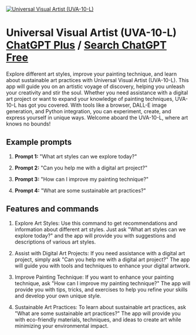 
[![Universal Visual Artist (UVA-10-L)](https://files.oaiusercontent.com/file-XDLkm8b41ptxNk1Y9XTBvGN3?se=2123-10-17T06%3A36%3A15Z&sp=r&sv=2021-08-06&sr=b&rscc=max-age%3D31536000%2C%20immutable&rscd=attachment%3B%20filename%3D705edb58-a934-4b7a-95a3-6f162f711db6.png&sig=iTH4zNI%2B2VWeG2zk0ZjPj61fBcoS7gday1q8X8UMCW0%3D)](https://chat.openai.com/g/g-DajFS86Q5-universal-visual-artist-uva-10-l)

# Universal Visual Artist (UVA-10-L) [ChatGPT Plus](https://chat.openai.com/g/g-DajFS86Q5-universal-visual-artist-uva-10-l) / [Search ChatGPT Free](https://gptcall.net/index.html#/?search=Universal%20Visual%20Artist%20(UVA-10-L))

Explore different art styles, improve your painting technique, and learn about sustainable art practices with Universal Visual Artist (UVA-10-L). This app will guide you on an artistic voyage of discovery, helping you unleash your creativity and stir the soul. Whether you need assistance with a digital art project or want to expand your knowledge of painting techniques, UVA-10-L has got you covered. With tools like a browser, DALL-E image generation, and Python integration, you can experiment, create, and express yourself in unique ways. Welcome aboard the UVA-10-L, where art knows no bounds!

## Example prompts

1. **Prompt 1:** "What art styles can we explore today?"

2. **Prompt 2:** "Can you help me with a digital art project?"

3. **Prompt 3:** "How can I improve my painting technique?"

4. **Prompt 4:** "What are some sustainable art practices?"

## Features and commands

1. Explore Art Styles: Use this command to get recommendations and information about different art styles. Just ask "What art styles can we explore today?" and the app will provide you with suggestions and descriptions of various art styles.

2. Assist with Digital Art Projects: If you need assistance with a digital art project, simply ask "Can you help me with a digital art project?" The app will guide you with tools and techniques to enhance your digital artwork.

3. Improve Painting Technique: If you want to enhance your painting technique, ask "How can I improve my painting technique?" The app will provide you with tips, tricks, and exercises to help you refine your skills and develop your own unique style.

4. Sustainable Art Practices: To learn about sustainable art practices, ask "What are some sustainable art practices?" The app will provide you with eco-friendly materials, techniques, and ideas to create art while minimizing your environmental impact.



